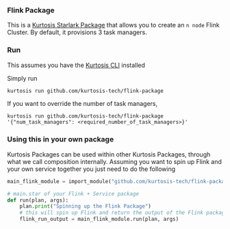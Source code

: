 ### Flink Package

This is a [Kurtosis Starlark Package](https://docs.kurtosis.com/explanations/starlark) that allows you to create an `n node` Flink Cluster. 
By default, it provisions 3 task managers.

### Run

This assumes you have the [Kurtosis CLI](https://docs.kurtosis.com/cli) installed

Simply run

```bash
kurtosis run github.com/kurtosis-tech/flink-package
```

If you want to override the number of task managers,

```
kurtosis run github.com/kurtosis-tech/flink-package '{"num_task_managers": <required_number_of_task_managers>}'
```

### Using this in your own package

Kurtosis Packages can be used within other Kurtosis Packages, through what we call composition internally. Assuming you want to spin up Flink and your own service
together you just need to do the following

```py
main_flink_module = import_module("github.com/kurtosis-tech/flink-package/main.star")

# main.star of your Flink + Service package
def run(plan, args):
    plan.print("Spinning up the Flink Package")
    # this will spin up Flink and return the output of the Flink package [flink-task-manager-0 .. flink-task-manager-n]
    flink_run_output = main_flink_module.run(plan, args)
```
